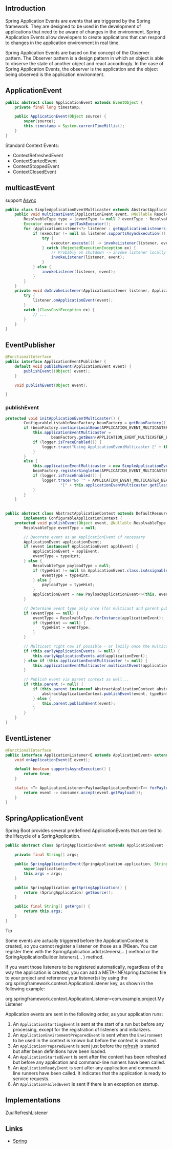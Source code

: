 ## Introduction

Spring Application Events are events that are triggered by the Spring framework.
They are designed to be used in the development of applications that need to be aware of changes in the environment.
Spring Application Events allow developers to create applications that can respond to changes in the application environment in real time.

Spring Application Events are based on the concept of the Observer pattern.
The Observer pattern is a design pattern in which an object is able to observe the state of another object and react accordingly. In the case of Spring Application Events, the observer is the application and the object being observed is the application environment.

## ApplicationEvent

```java
public abstract class ApplicationEvent extends EventObject {
    private final long timestamp;

    public ApplicationEvent(Object source) {
        super(source);
        this.timestamp = System.currentTimeMillis();
    }
}
```

Standard Context Events:

- ContextRefreshedEvent
- ContextStartedEvent
- ContextStoppedEvent
- ContextClosedEvent

## multicastEvent
support [Async](/docs/CS/Java/Spring/Task.md)
```java
public class SimpleApplicationEventMulticaster extends AbstractApplicationEventMulticaster {
    public void multicastEvent(ApplicationEvent event, @Nullable ResolvableType eventType) {
        ResolvableType type = (eventType != null ? eventType : ResolvableType.forInstance(event));
        Executor executor = getTaskExecutor();
        for (ApplicationListener<?> listener : getApplicationListeners(event, type)) {
            if (executor != null && listener.supportsAsyncExecution()) {
                try {
                    executor.execute(() -> invokeListener(listener, event));
                } catch (RejectedExecutionException ex) {
                    // Probably on shutdown -> invoke listener locally instead
                    invokeListener(listener, event);
                }
            } else {
                invokeListener(listener, event);
            }
        }
    }
    private void doInvokeListener(ApplicationListener listener, ApplicationEvent event) {
        try {
            listener.onApplicationEvent(event);
        }
        catch (ClassCastException ex) {
            // ...
        }
    }
}
```

## EventPublisher

```java
@FunctionalInterface
public interface ApplicationEventPublisher {
	default void publishEvent(ApplicationEvent event) {
		publishEvent((Object) event);
	}

	void publishEvent(Object event);

}
```
### publishEvent



```java
protected void initApplicationEventMulticaster() {
		ConfigurableListableBeanFactory beanFactory = getBeanFactory();
		if (beanFactory.containsLocalBean(APPLICATION_EVENT_MULTICASTER_BEAN_NAME)) {
			this.applicationEventMulticaster =
					beanFactory.getBean(APPLICATION_EVENT_MULTICASTER_BEAN_NAME, ApplicationEventMulticaster.class);
			if (logger.isTraceEnabled()) {
				logger.trace("Using ApplicationEventMulticaster [" + this.applicationEventMulticaster + "]");
			}
		}
		else {
			this.applicationEventMulticaster = new SimpleApplicationEventMulticaster(beanFactory);
			beanFactory.registerSingleton(APPLICATION_EVENT_MULTICASTER_BEAN_NAME, this.applicationEventMulticaster);
			if (logger.isTraceEnabled()) {
				logger.trace("No '" + APPLICATION_EVENT_MULTICASTER_BEAN_NAME + "' bean, using " +
						"[" + this.applicationEventMulticaster.getClass().getSimpleName() + "]");
			}
		}
	}
    
```


```java
public abstract class AbstractApplicationContext extends DefaultResourceLoader
        implements ConfigurableApplicationContext {
    protected void publishEvent(Object event, @Nullable ResolvableType typeHint) {
        ResolvableType eventType = null;

        // Decorate event as an ApplicationEvent if necessary
        ApplicationEvent applicationEvent;
        if (event instanceof ApplicationEvent applEvent) {
            applicationEvent = applEvent;
            eventType = typeHint;
        } else {
            ResolvableType payloadType = null;
            if (typeHint != null && ApplicationEvent.class.isAssignableFrom(typeHint.toClass())) {
                eventType = typeHint;
            } else {
                payloadType = typeHint;
            }
            applicationEvent = new PayloadApplicationEvent<>(this, event, payloadType);
        }

        // Determine event type only once (for multicast and parent publish)
        if (eventType == null) {
            eventType = ResolvableType.forInstance(applicationEvent);
            if (typeHint == null) {
                typeHint = eventType;
            }
        }

        // Multicast right now if possible - or lazily once the multicaster is initialized
        if (this.earlyApplicationEvents != null) {
            this.earlyApplicationEvents.add(applicationEvent);
        } else if (this.applicationEventMulticaster != null) {
            this.applicationEventMulticaster.multicastEvent(applicationEvent, eventType);
        }

        // Publish event via parent context as well...
        if (this.parent != null) {
            if (this.parent instanceof AbstractApplicationContext abstractApplicationContext) {
                abstractApplicationContext.publishEvent(event, typeHint);
            } else {
                this.parent.publishEvent(event);
            }
        }
    }
}
```

## EventListener

```java
@FunctionalInterface
public interface ApplicationListener<E extends ApplicationEvent> extends EventListener {
    void onApplicationEvent(E event);

    default boolean supportsAsyncExecution() {
        return true;
    }

    static <T> ApplicationListener<PayloadApplicationEvent<T>> forPayload(Consumer<T> consumer) {
        return event -> consumer.accept(event.getPayload());
    }
}
```

## SpringApplicationEvent

Spring Boot provides several predefined ApplicationEvents that are tied to the lifecycle of a SpringApplication.

```java
public abstract class SpringApplicationEvent extends ApplicationEvent {

	private final String[] args;

	public SpringApplicationEvent(SpringApplication application, String[] args) {
		super(application);
		this.args = args;
	}

	public SpringApplication getSpringApplication() {
		return (SpringApplication) getSource();
	}

	public final String[] getArgs() {
		return this.args;
	}
}
```

> [!TIP]
>
> Some events are actually triggered before the ApplicationContext is created, so you cannot register a listener on those as a @Bean.
> You can register them with the SpringApplication.addListeners(… ) method or the SpringApplicationBuilder.listeners(… ) method.
>
> If you want those listeners to be registered automatically, regardless of the way the application is created,
> you can add a META-INF/spring.factories file to your project and reference your listener(s) by using the org.springframework.context.ApplicationListener key,
> as shown in the following example:
>
> org.springframework.context.ApplicationListener=com.example.project.MyListener

Application events are sent in the following order, as your application runs:

1. An `ApplicationStartingEvent` is sent at the start of a run but before any processing, except for the registration of listeners and initializers.
2. An `ApplicationEnvironmentPreparedEvent` is sent when the `Environment` to be used in the context is known but before the context is created.
3. An `ApplicationPreparedEvent` is sent just before the [refresh](/docs/CS/Java/Spring/IoC.md?id=refresh) is started but after bean definitions have been loaded.
4. An `ApplicationStartedEvent` is sent after the context has been refreshed but before any application and command-line runners have been called.
5. An `ApplicationReadyEvent` is sent after any application and command-line runners have been called. It indicates that the application is ready to service requests.
6. An `ApplicationFailedEvent` is sent if there is an exception on startup.


## Implementations

ZuulRefreshListener

## Links

- [Spring](/docs/CS/Java/Spring/Spring.md)